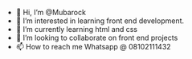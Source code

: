 - 👋 Hi, I’m @Mubarock
- 👀 I’m interested in learning front end development.
- 🌱 I’m currently learning html and css
- 💞️ I’m looking to collaborate on front end projects
- 📫 How to reach me Whatsapp @ 08102111432

<!---
Mubarock/Mubarock is a ✨ special ✨ repository because its `README.md` (this file) appears on your GitHub profile.
You can click the Preview link to take a look at your changes.
--->
